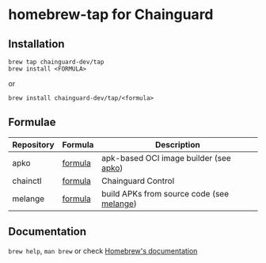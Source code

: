 # homebrew-tap for Chainguard

## Installation

```
brew tap chainguard-dev/tap
brew install <FORMULA>
```

or

```
brew install chainguard-dev/tap/<formula>
```

## Formulae

| Repository | Formula                        | Description                                                                            |
| ---------- | ------------------------------ | -------------------------------------------------------------------------------------- |
| apko       | [formula](Formula/apko.rb)     | apk-based OCI image builder (see [apko](https://github.com/chainguard-dev/apko))       |
| chainctl   | [formula](Formula/chainctl.rb) | Chainguard Control                                                                     |
| melange    | [formula](Formula/melange.rb)  | build APKs from source code (see [melange](https://github.com/chainguard-dev/melange)) |

## Documentation

`brew help`, `man brew` or check [Homebrew's documentation](https://docs.brew.sh/)
